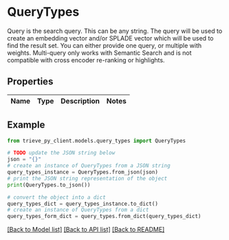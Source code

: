 # QueryTypes

Query is the search query. This can be any string. The query will be used to create an embedding vector and/or SPLADE vector which will be used to find the result set.  You can either provide one query, or multiple with weights. Multi-query only works with Semantic Search and is not compatible with cross encoder re-ranking or highlights.

## Properties

Name | Type | Description | Notes
------------ | ------------- | ------------- | -------------

## Example

```python
from trieve_py_client.models.query_types import QueryTypes

# TODO update the JSON string below
json = "{}"
# create an instance of QueryTypes from a JSON string
query_types_instance = QueryTypes.from_json(json)
# print the JSON string representation of the object
print(QueryTypes.to_json())

# convert the object into a dict
query_types_dict = query_types_instance.to_dict()
# create an instance of QueryTypes from a dict
query_types_form_dict = query_types.from_dict(query_types_dict)
```
[[Back to Model list]](../README.md#documentation-for-models) [[Back to API list]](../README.md#documentation-for-api-endpoints) [[Back to README]](../README.md)


